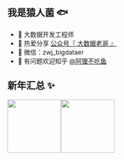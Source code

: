 ## 我是猿人菌 🐟

- 🐧 大数据开发工程师
- 🌱 热爱分享 <a href="https://img-blog.csdnimg.cn/20210218132033207.png" target="_blank">公众号『 大数据老哥 』</a>
- 💬 微信：zwj_bigdataer
- 🤔 有问题欢迎知乎 <a href="https://www.zhihu.com/people/a-li-bu-chi-yu-79" target="_blank">@阿狸不吃鱼</a>

## 新年汇总 ✨

<img align="" height="120px" src="https://github-readme-stats.vercel.app/api?username=lhh2002&hide_title=true&hide_border=true&show_icons=true&include_all_commits=true&line_height=21&bg_color=0,EC6C6C,FFD479,FFFC79,73FA79&theme=graywhite&locale=cn" /><img align="" height="120px" src="https://github-readme-stats.vercel.app/api/top-langs/?username=lhh2002&hide_title=true&hide_border=true&layout=compact&bg_color=0,73FA79,73FDFF,D783FF&theme=graywhite&locale=cn" />

